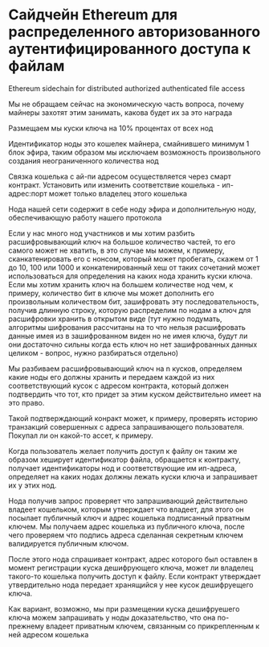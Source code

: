 
# Сайдчейн Ethereum для распределенного авторизованного аутентифицированного доступа к файлам

Ethereum sidechain for distributed authorized authenticated file access


Мы не обращаем сейчас на экономическую часть вопроса, почему майнеры захотят этим занимать, какова будет их за это награда

Размещаем мы куски ключа на 10% процентах от всех нод

Идентификатор ноды это кошелек майнера, смайнившего минимум 1 блок эфира, таким образом мы исключаем возможность произвольного создания неограниченного количества нод

Связка кошелька с ай-пи адресом осуществляется через смарт контракт. Установить или изменить соответствие кошелька - ип-адрес:порт может только владелец этого кошелька

Нода нашей сети содержит в себе ноду эфира и дополнительную ноду, обеспечивающую работу нашего протокола

Если у нас много нод участников и мы хотим разбить расшифровывающий ключ на большое количество частей, то его самого может не хватить, в это случае мы можем, к примеру, сканкатенировать его с нонсом, который может пробегать, скажем от 1 до 10, 100 или 1000 и конкатенированный хеш от таких сочетаний может использоваться для определения на каких нода хранить куски ключа. Если мы хотим хранить ключ на большем количестве нод чем, к примеру, количество бит в ключе мы может дополнить его произвольным количеством бит, зашифровать эту последовательность, получив длинную строку, которую распределим по нодам а ключ для расшифровки хранить в открытом виде (тут нужно подумать, алгоритмы шифрования рассчитаны на то что нельзя расшифровать данные имея из в зашифрованном виден но не имея ключа, будут ли они достаточно сильны когда есть ключ но нет зашифрованных данных целиком - вопрос, нужно разбираться отдельно)

Мы разбиваем расшифровывающий ключ на n кусков, определяем какие ноды его должны хранить и передаем каждой из них соответствующий кусок с адресом контракта, который должен подтвердить что тот, кто придет за этим куском действительно имеет на это право.

Такой подтверждающий конракт может, к примеру, проверять историю транзакций совершенных с адреса запрашивающего пользователя. Покупал ли он какой-то ассет, к примеру.

Когда пользователь желает получить доступ к файлу он таким же образом хеширует идентификатор файла, обращается к контракту, получает идентификаторы нод и соответствующие им ип-адреса, определяет на каких нодах должны лежать куски ключа и запрашивает их у этих нод.

Нода получив запрос проверяет что запрашивающий действительно владеет кошельком, которым утверждает что владеет, для этого он посылает публичный ключ и адрес кошелька подписанный прватным ключем. Мы получаем адрес кошелька из публичного ключа, после чего проверяем что подпись адреса сделанная секретным ключем валидируется публичным ключом.

После этого нода спрашивает контракт, адрес которого был оставлен в момент регистрации куска дешифрующего ключа, может ли владелец такого-то кошелька получить доступ к файлу. Если контракт утверждает утвердительно нода передает хранящийся у нее кусок дешифруещего ключа.

Как вариант, возможно, мы при размещении куска дешифруешего ключа можем запрашивать у ноды доказательство, что она по-прежнему владеет приватным ключем, связанным со прикрепленным к ней адресом кошелька
